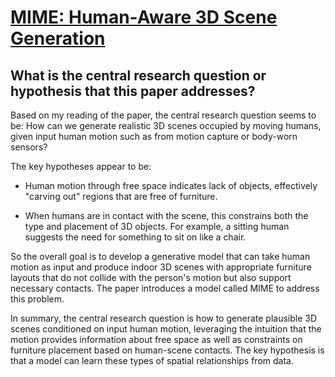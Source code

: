 # [MIME: Human-Aware 3D Scene Generation](https://arxiv.org/abs/2212.04360)

## What is the central research question or hypothesis that this paper addresses?

 Based on my reading of the paper, the central research question seems to be: How can we generate realistic 3D scenes occupied by moving humans, given input human motion such as from motion capture or body-worn sensors? 

The key hypotheses appear to be:

- Human motion through free space indicates lack of objects, effectively "carving out" regions that are free of furniture. 

- When humans are in contact with the scene, this constrains both the type and placement of 3D objects. For example, a sitting human suggests the need for something to sit on like a chair.

So the overall goal is to develop a generative model that can take human motion as input and produce indoor 3D scenes with appropriate furniture layouts that do not collide with the person's motion but also support necessary contacts. The paper introduces a model called MIME to address this problem.

In summary, the central research question is how to generate plausible 3D scenes conditioned on input human motion, leveraging the intuition that the motion provides information about free space as well as constraints on furniture placement based on human-scene contacts. The key hypothesis is that a model can learn these types of spatial relationships from data.
